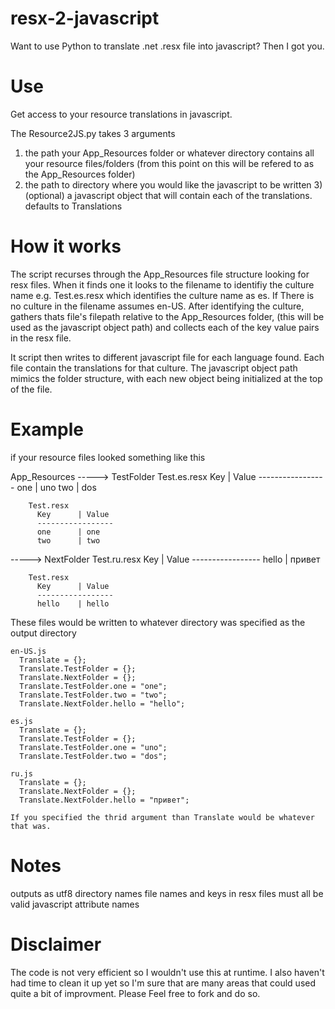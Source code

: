 resx-2-javascript
=================
Want to use Python to translate .net .resx file into javascript? Then I got you. 

Use
=================

Get access to your resource translations in javascript.

The Resource2JS.py takes 3 arguments
1) the path your App_Resources folder or whatever directory contains all your resource files/folders 
  (from this point on this will be refered to as the App_Resources folder)
2) the path to directory where you would like the javascript to be written
3)(optional) a javascript object that will contain each of the translations.  defaults to Translations


How it works
=================

The script recurses through the App_Resources file structure looking for resx files.  When it finds one it looks to 
the filename to identifiy the culture name e.g. Test.es.resx which identifies the culture name as es. If There
is no culture in the filename assumes en-US. After identifying the culture, gathers thats file's filepath relative to 
the App_Resources folder, (this will be used as the javascript object path) and collects each of the key value pairs 
in the resx file.

It script then writes to different javascript file for each language found.  Each file contain the translations for 
that culture.  The javascript object path mimics the folder structure, with each new object being initialized at the 
top of the file.

Example
=================
if your resource files looked something like this 

App_Resources
-----> TestFolder
        Test.es.resx
          Key      | Value
          -----------------
          one      | uno
          two      | dos 
        
        Test.resx
          Key      | Value
          -----------------
          one      | one
          two      | two
          
-----> NextFolder
        Test.ru.resx
          Key      | Value
          -----------------
          hello    | привет
        
        Test.resx
          Key      | Value
          -----------------
          hello    | hello
          
These files would be written to whatever directory was specified as the output directory

    en-US.js
      Translate = {};
      Translate.TestFolder = {};
      Translate.NextFolder = {};
      Translate.TestFolder.one = "one";
      Translate.TestFolder.two = "two";
      Translate.NextFolder.hello = "hello";

    es.js
      Translate = {};
      Translate.TestFolder = {};
      Translate.TestFolder.one = "uno";
      Translate.TestFolder.two = "dos";
      
    ru.js
      Translate = {};
      Translate.NextFolder = {};
      Translate.NextFolder.hello = "привет";
      
    If you specified the thrid argument than Translate would be whatever that was.


Notes
=================
outputs as utf8
directory names file names and keys in resx files must all be valid javascript attribute names

Disclaimer
=================
The code is not very efficient so I wouldn't use this at runtime.   I also haven't had time to 
clean it up yet so I'm sure that are many areas that could used quite a bit of improvment.  Please
Feel free to fork and do so. 




